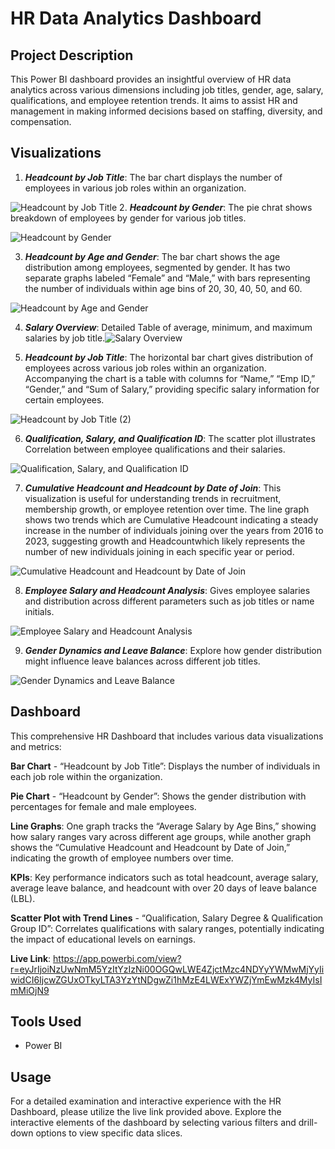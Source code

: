 # HR Data Analytics Dashboard

## Project Description
This Power BI dashboard provides an insightful overview of HR data analytics across various dimensions including job titles, gender, age, salary, qualifications, and employee retention trends. It aims to assist HR and management in making informed decisions based on staffing, diversity, and compensation.

## Visualizations
1. ***Headcount by Job Title***: The bar chart displays the number of employees in various job roles within an organization.

![Headcount by Job Title](https://github.com/Nagavineesha18/HR_Data_Analytics/assets/157868027/88ab8a92-8035-405d-93f1-d79cd8dacc08)
2. ***Headcount by Gender***: The pie chrat shows breakdown of employees by gender for various job titles.

![Headcount by Gender](https://github.com/Nagavineesha18/HR_Data_Analytics/assets/157868027/16635dc6-319b-481a-b061-b4f516f90413)

3. ***Headcount by Age and Gender***: The bar chart shows the age distribution among employees, segmented by gender. It has two separate graphs labeled “Female” and “Male,” with bars representing the number of individuals within age bins of 20, 30, 40, 50, and 60.

 ![Headcount by Age and Gender](https://github.com/Nagavineesha18/HR_Data_Analytics/assets/157868027/ed8587a1-2696-4a96-a2d1-bc2b22cacfa4)

4. ***Salary Overview***: Detailed Table of average, minimum, and maximum salaries by job title.![Salary Overview](https://github.com/Nagavineesha18/HR_Data_Analytics/assets/157868027/a28e2cb3-4962-4f71-b7ff-55361bc83c11)

5. ***Headcount by Job Title***: The horizontal bar chart gives distribution of employees across various job roles within an organization. Accompanying the chart is a table with columns for “Name,” “Emp ID,” “Gender,” and “Sum of Salary,” providing specific salary information for certain employees.

![Headcount by Job Title (2)](https://github.com/Nagavineesha18/HR_Data_Analytics/assets/157868027/a041ee3a-e8a1-47b7-a209-ed32f4eac2c2)

6. ***Qualification, Salary, and Qualification ID***: The scatter plot illustrates Correlation between employee qualifications and their salaries.

![Qualification, Salary, and Qualification ID](https://github.com/Nagavineesha18/HR_Data_Analytics/assets/157868027/8648bbc9-f40a-40ae-b2bb-fb057fd06ccb)

7. ***Cumulative Headcount and Headcount by Date of Join***: This visualization is useful for understanding trends in recruitment, membership growth, or employee retention over time.
The line graph shows two trends which are Cumulative Headcount indicating a steady increase in the number of individuals joining over the years from 2016 to 2023, suggesting growth and Headcountwhich likely represents the number of new individuals joining in each specific year or period.

![Cumulative Headcount and Headcount by Date of Join](https://github.com/Nagavineesha18/HR_Data_Analytics/assets/157868027/7eb5d097-3f0d-46c3-9520-ab2b757c8477)

8. ***Employee Salary and Headcount Analysis***: Gives employee salaries and distribution across different parameters such as job titles or name initials.

![Employee Salary and Headcount Analysis](https://github.com/Nagavineesha18/HR_Data_Analytics/assets/157868027/3611ea02-de6e-4b7f-ac4c-1b78dd11c1b3)

9. ***Gender Dynamics and Leave Balance***: Explore how gender distribution might influence leave balances across different job titles.

![Gender Dynamics and Leave Balance](https://github.com/Nagavineesha18/HR_Data_Analytics/assets/157868027/419ea4e5-7990-43f1-98be-1efba4de6d4b)


## Dashboard
This comprehensive HR Dashboard that includes various data visualizations and metrics:

**Bar Chart** - “Headcount by Job Title”: Displays the number of individuals in each job role within the organization.

**Pie Chart** - “Headcount by Gender”: Shows the gender distribution with percentages for female and male employees.

**Line Graphs**: One graph tracks the “Average Salary by Age Bins,” showing how salary ranges vary across different age groups, while another graph shows the “Cumulative Headcount and Headcount by Date of Join,” indicating the growth of employee numbers over time.

**KPIs**: Key performance indicators such as total headcount, average salary, average leave balance, and headcount with over 20 days of leave balance (LBL).

**Scatter Plot with Trend Lines** - “Qualification, Salary Degree & Qualification Group ID”: Correlates qualifications with salary ranges, potentially indicating the impact of educational levels on earnings.

**Live Link**:
https://app.powerbi.com/view?r=eyJrIjoiNzUwNmM5YzItYzIzNi00OGQwLWE4ZjctMzc4NDYyYWMwMjYyIiwidCI6IjcwZGUxOTkyLTA3YzYtNDgwZi1hMzE4LWExYWZjYmEwMzk4MyIsImMiOjN9

## Tools Used
- Power BI

## Usage
For a detailed examination and interactive experience with the HR Dashboard, please utilize the live link provided above. Explore the interactive elements of the dashboard by selecting various filters and drill-down options to view specific data slices.
